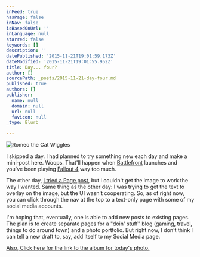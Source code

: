 ```yaml
---
inFeed: true
hasPage: false
inNav: false
isBasedOnUrl: ''
inLanguage: null
starred: false
keywords: []
description: ''
datePublished: '2015-11-21T19:01:59.173Z'
dateModified: '2015-11-21T19:01:55.952Z'
title: Day... four?
author: []
sourcePath: _posts/2015-11-21-day-four.md
published: true
authors: []
publisher:
  name: null
  domain: null
  url: null
  favicon: null
_type: Blurb

---
```

![Romeo the Cat Wiggles](https://the-grid-user-content.s3-us-west-2.amazonaws.com/20be5385-2dd2-4424-9f02-f1255db73c6e.gif)

I skipped a day. I had planned to try something new each day and make a mini-post here. Woops. That'll happen when [Battlefront][0] launches and you've been playing [Fallout 4][1] way too much. 

The other day, [I tried a Page post][2], but I couldn't get the image to work the way I wanted. Same thing as the other day: I was trying to get the text to overlay on the image, but the UI wasn't cooperating. So, as of right now, you can click through the nav at the top to a text-only page with some of my social media accounts. 

I'm hoping that, eventually, one is able to add new posts to existing pages. The plan is to create separate pages for a "doin' stuff" blog (gaming, travel, things to do around town) and a photo portfolio. But right now, I don't think I can tell a new draft to, say, add itself to my Social Media page. 

[Also, Click here for the link to the album for today's photo.][3]

[0]: http://starwars.ea.com/starwars/battlefront
[1]: https://www.fallout4.com/
[2]: https://thegrid.ai/alex-does-stuff-and-things/social-media-contacts/
[3]: http://imgur.com/a/I3qbR#0